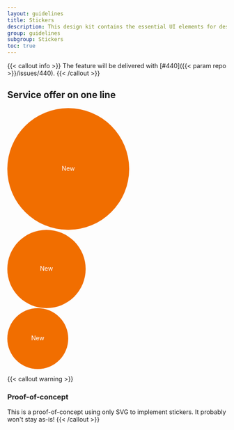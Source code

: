 ```yaml
---
layout: guidelines
title: Stickers
description: This design kit contains the essential UI elements for designing, prototyping and building Orange products and services on the web.
group: guidelines
subgroup: Stickers
toc: true
---
```


{{< callout info >}}
The feature will be delivered with [#440]({{< param repo >}}/issues/440).
{{< /callout >}}

## Service offer on one line

<div class="row align-items-center mb-5">
  <div class="col col-12 col-lg-5">
    <svg viewBox="0 0 280 280" width="280" height="280">
      <circle fill="#f16e00" cx="140" cy="140" r="140"/>
      <text x="50%" y="50%" fill="#fff" text-anchor="middle" dy=".25em" class="display-1">New</text>
    </svg>
  </div>
  <div class="col col-12 col-md-6 col-lg-4 text-center">
    <svg viewBox="0 0 180 180" width="180" height="180">
      <circle fill="#f16e00" cx="90" cy="90" r="90"/>
      <text x="50%" y="50%" fill="#fff" text-anchor="middle" dy=".25em" class="display-2">New</text>
    </svg>
  </div>
  <div class="col col-12 col-md-6 col-lg-3 text-right">
    <svg viewBox="0 0 140 140" width="140" height="140">
      <circle fill="#f16e00" cx="70" cy="70" r="70"/>
      <text x="50%" y="50%" fill="#fff" text-anchor="middle" dy=".25em" class="h2">New</text>
    </svg>
  </div>
</div>

{{< callout warning >}}
### Proof-of-concept

This is a proof-of-concept using only SVG to implement stickers. It probably won't stay as-is!
{{< /callout >}}
